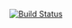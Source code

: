 [![Build Status](https://travis-ci.org/doctorfork/SVBE-Cloud-Tools.png)](https://travis-ci.org/doctorfork/SVBE-Cloud-Tools)
